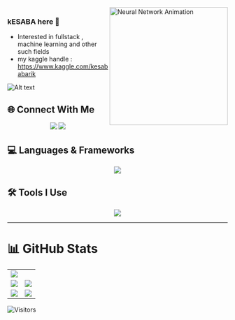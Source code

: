 
<img align="right" src="https://media.giphy.com/media/du3J3cXyzhj75IOgvA/giphy.gif" width="270" alt="Neural Network Animation" />

### kESABA here 👋

- Interested in fullstack , machine learning and other such fields
- my kaggle handle : https://www.kaggle.com/kesababarik

![Alt text](https://spotify-recently-played-readme.vercel.app/api?user=wrvl0i2g9tde7y6gnqoag13i2&count=1)
## 🌐 Connect With Me

<p align="center">
  <a href="https://www.linkedin.com/in/kesabachandrabarik/" target="_blank"><img src="https://skillicons.dev/icons?i=linkedin" /></a>
  <a href="mailto:kesababarik007@gmail.com"><img src="https://skillicons.dev/icons?i=gmail" /></a>
</p>

## 💻 Languages & Frameworks
<p align="center">
  <img src="https://skillicons.dev/icons?i=c,cpp,cs,java,html,css,js,python,django,flask,dotnet,mysql&theme=dark" />
</p>

## 🛠️ Tools I Use

<p align="center">
  <img src="https://skillicons.dev/icons?i=git,github,vscode,postman,pycharm,anaconda,androidstudio&theme=dark" />
</p>

---
# 📊 GitHub Stats

</summary>
<table>
	<tr>
		<td colspan="2">
			<a href="https://github.com/KESABA-BARIK/">
				<img src="https://github-readme-activity-graph.vercel.app/graph?username=KESABA-BARIK&bg_color=000000&hide_border=true&point=false&line=7fff00&radius=8&area=true&area_color=ddff99&title_color=ffffff&color=ffffff">
			</a>
		</td>
	</tr>
	<tr>
		<td>
			<a href="https://github.com/KESABA-BARIK/">
				<img src="https://github-readme-streak-stats.herokuapp.com/?user=KESABA-BARIK&theme=chartreuse-dark&hide_border=false">
			</a>
		</td>
		<td>
			<a href="https://github.com/KESABA-BARIK/">
				<img src="http://github-profile-summary-cards.vercel.app/api/cards/profile-details?username=KESABA-BARIK&theme=chartreuse_dark">
			</a>
		</td>
	</tr>
	<tr>
		<td>
			<a href="https://github.com/KESABA-BARIK/">
				<img src="https://github-readme-stats.vercel.app/api?username=KESABA-BARIK&show_icons=true&theme=chartreuse-dark&hide_border=false">
			</a>
		</td>
		<td>
			<a href="https://github.com/KESABA-BARIK/">
				<img src="https://github-readme-stats.vercel.app/api/top-langs/?username=KESABA-BARIK&layout=compact&theme=chartreuse-dark&hide_border=false">
			</a>
		</td>
	</tr>
</table>

![Visitors](https://visit-count.vercel.app/api/count?id=KESABA-BARIK&label=Welcome)


